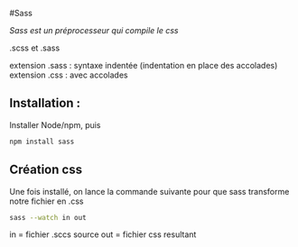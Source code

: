 #Sass

*Sass est un préprocesseur qui compile le css*

.scss et .sass

extension .sass : syntaxe indentée (indentation en place des accolades)
extension .css : avec accolades


## Installation :

Installer Node/npm, puis

```bash
npm install sass
```

## Création css

Une fois installé, on lance la commande suivante pour que sass transforme notre fichier en .css

```bash
sass --watch in out
```

in = fichier .sccs source
out = fichier css resultant